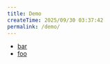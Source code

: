 ```yaml
---
title: Demo
createTime: 2025/09/30 03:37:42
permalink: /demo/
---
```


- [bar](./bar.md)
- [foo](./foo.md)
